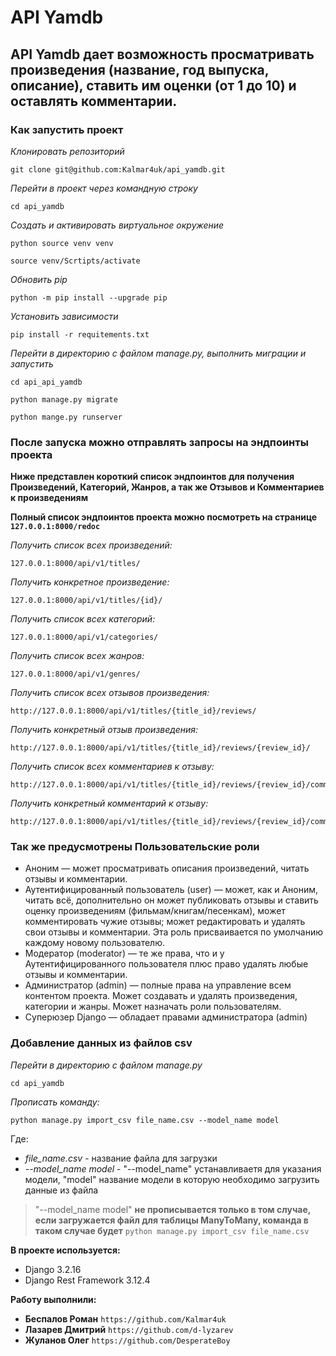 # API Yamdb

## API Yamdb дает возможность просматривать произведения (название, год выпуска, описание), ставить им оценки (от 1 до 10) и оставлять комментарии.

### Как запустить проект 

*Клонировать репозиторий*
```
git clone git@github.com:Kalmar4uk/api_yamdb.git
```

*Перейти в проект через командную строку*
```
cd api_yamdb
```

*Создать и активировать виртуальное окружение*
```
python source venv venv
```
```
source venv/Scrtipts/activate
```

*Обновить pip*
```
python -m pip install --upgrade pip
```

*Установить зависимости*
```
pip install -r requitements.txt
```

*Перейти в директорию с файлом manage.py, выполнить миграции и запустить*
```
cd api_api_yamdb
```
```
python manage.py migrate
```
```
python mange.py runserver
```
### После запуска можно отправлять запросы на эндпоинты проекта
**Ниже представлен короткий список эндпоинтов для получения Произведений, Категорий, Жанров, а так же Отзывов и Комментариев к произведениям**

**Полный список эндпоинтов проекта можно посмотреть на странице `127.0.0.1:8000/redoc`**

*Получить список всех произведений:*
```
127.0.0.1:8000/api/v1/titles/
```
*Получить конкретное произведение:*
```
127.0.0.1:8000/api/v1/titles/{id}/
```
*Получить список всех категорий:*
```
127.0.0.1:8000/api/v1/categories/
```
*Получить список всех жанров:*
```
127.0.0.1:8000/api/v1/genres/
```
*Получить список всех отзывов произведения:*
```
http://127.0.0.1:8000/api/v1/titles/{title_id}/reviews/
```
*Получить конкретный отзыв произведения:*
```
http://127.0.0.1:8000/api/v1/titles/{title_id}/reviews/{review_id}/
```
*Получить список всех комментариев к отзыву:*
```
http://127.0.0.1:8000/api/v1/titles/{title_id}/reviews/{review_id}/comments/
```
*Получить конкретный комментарий к отзыву:*
```
http://127.0.0.1:8000/api/v1/titles/{title_id}/reviews/{review_id}/comments/{comment_id}/
```

### Так же предусмотрены Пользовательские роли

- Аноним — может просматривать описания произведений, читать отзывы и комментарии.
- Аутентифицированный пользователь (user) — может, как и Аноним, читать всё, дополнительно он может публиковать отзывы и ставить оценку произведениям (фильмам/книгам/песенкам), может комментировать чужие отзывы; может редактировать и удалять свои отзывы и комментарии. Эта роль присваивается по умолчанию каждому новому пользователю.
- Модератор (moderator) — те же права, что и у Аутентифицированного пользователя плюс право удалять любые отзывы и комментарии.
- Администратор (admin) — полные права на управление всем контентом проекта. Может создавать и удалять произведения, категории и жанры. Может назначать роли пользователям.
- Суперюзер Django — обладает правами администратора (admin)

### Добавление данных из файлов csv

*Перейти в директорию с файлом manage.py*
```
cd api_yamdb
```
*Прописать команду:*
```
python manage.py import_csv file_name.csv --model_name model
```
Где:
* *file_name.csv* - название файла для загрузки
* *--model_name model* - "--model_name" устанавливаетя для указания модели, "model" название модели в которую необходимо загрузить данные из файла
> "--model_name model" **не прописывается только в том случае, если загружается файл для таблицы ManyToMany, команда в таком случае будет** ```python manage.py import_csv file_name.csv```

**В проекте используется:**

* Django 3.2.16
* Django Rest Framework 3.12.4

**Работу выполнили:**

- **Беспалов Роман** `https://github.com/Kalmar4uk`
- **Лазарев Дмитрий** `https://github.com/d-lyzarev`
- **Жуланов Олег** `https://github.com/DesperateBoy`
